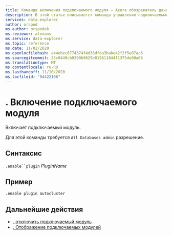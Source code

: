 ```yaml
---
title: Команда включения подключаемого модуля — Azure обозреватель данных
description: В этой статье описывается команда управления подключаемыми модулями. Включите подключаемый модуль в обозреватель данных Azure.
services: data-explorer
author: orspod
ms.author: orspodek
ms.reviewer: alexans
ms.service: data-explorer
ms.topic: reference
ms.date: 11/02/2020
ms.openlocfilehash: a44ebec6774374f4d38dfda3babe42f2f5e07ac6
ms.sourcegitcommit: 25c0440cb0390b9629b819611844f1375de00a66
ms.translationtype: MT
ms.contentlocale: ru-RU
ms.lasthandoff: 11/10/2020
ms.locfileid: "94422106"
---
```

# <a name="enable-plugin"></a>. Включение подключаемого модуля

Включает подключаемый модуль.

Для этой команды требуется `All Databases admin` разрешение.

## <a name="syntax"></a>Синтаксис

`.enable``plugin` *PluginName*

## <a name="example"></a>Пример

<!-- csl -->
```kusto
.enable plugin autocluster
``` 

## <a name="next-steps"></a>Дальнейшие действия

* [. отключить подключаемый модуль](disable-plugin.md)
* [. Отображение подключаемых модулей](show-plugins.md)


